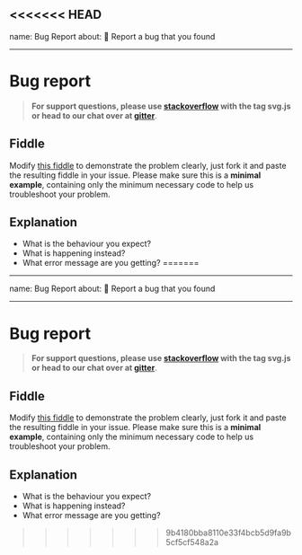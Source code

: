 <<<<<<< HEAD
---
name: Bug Report
about: 🐞 Report a bug that you found

---

# Bug report

> **For support questions, please use [stackoverflow](https://stackoverflow.com/questions/tagged/svg.js) with the tag svg.js or head to our chat over at [gitter](https://gitter.im/svgdotjs/svg.js)**.

## Fiddle

Modify [this fiddle](https://jsfiddle.net/Fuzzy/s06mfv5u/) to demonstrate the problem clearly, just fork it and paste the resulting fiddle in your issue. Please make sure this is a **minimal example**, containing only the minimum necessary code to help us troubleshoot your problem.

## Explanation

- What is the behaviour you expect?
- What is happening instead?
- What error message are you getting?
=======
---
name: Bug Report
about: 🐞 Report a bug that you found

---

# Bug report

> **For support questions, please use [stackoverflow](https://stackoverflow.com/questions/tagged/svg.js) with the tag svg.js or head to our chat over at [gitter](https://gitter.im/svgdotjs/svg.js)**.

## Fiddle

Modify [this fiddle](https://jsfiddle.net/Fuzzy/s06mfv5u/) to demonstrate the problem clearly, just fork it and paste the resulting fiddle in your issue. Please make sure this is a **minimal example**, containing only the minimum necessary code to help us troubleshoot your problem.

## Explanation

- What is the behaviour you expect?
- What is happening instead?
- What error message are you getting?
>>>>>>> 9b4180bba8110e33f4bcb5d9fa9b5cf5cf548a2a
